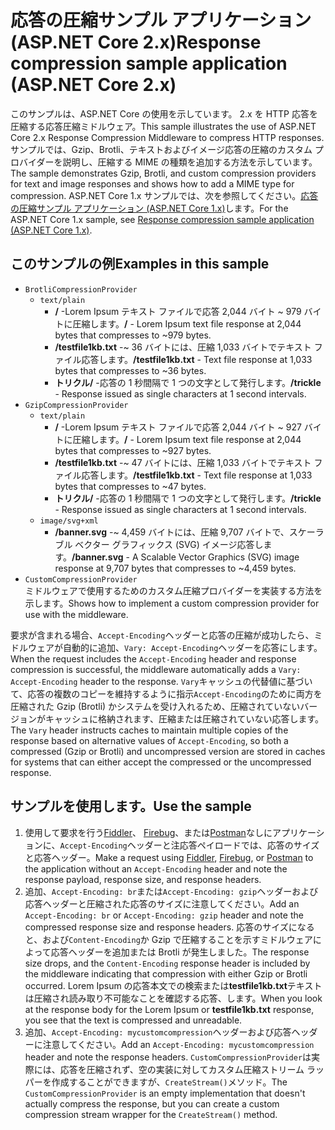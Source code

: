 # <a name="response-compression-sample-application-aspnet-core-2x"></a><span data-ttu-id="376a5-101">応答の圧縮サンプル アプリケーション (ASP.NET Core 2.x)</span><span class="sxs-lookup"><span data-stu-id="376a5-101">Response compression sample application (ASP.NET Core 2.x)</span></span>

<span data-ttu-id="376a5-102">このサンプルは、ASP.NET Core の使用を示しています。 2.x を HTTP 応答を圧縮する応答圧縮ミドルウェア。</span><span class="sxs-lookup"><span data-stu-id="376a5-102">This sample illustrates the use of ASP.NET Core 2.x Response Compression Middleware to compress HTTP responses.</span></span> <span data-ttu-id="376a5-103">サンプルでは、Gzip、Brotli、テキストおよびイメージ応答の圧縮のカスタム プロバイダーを説明し、圧縮する MIME の種類を追加する方法を示しています。</span><span class="sxs-lookup"><span data-stu-id="376a5-103">The sample demonstrates Gzip, Brotli, and custom compression providers for text and image responses and shows how to add a MIME type for compression.</span></span> <span data-ttu-id="376a5-104">ASP.NET Core 1.x サンプルでは、次を参照してください。[応答の圧縮サンプル アプリケーション (ASP.NET Core 1.x)](https://github.com/aspnet/AspNetCore.Docs/tree/master/aspnetcore/performance/response-compression/samples/1.x)します。</span><span class="sxs-lookup"><span data-stu-id="376a5-104">For the ASP.NET Core 1.x sample, see [Response compression sample application (ASP.NET Core 1.x)](https://github.com/aspnet/AspNetCore.Docs/tree/master/aspnetcore/performance/response-compression/samples/1.x).</span></span>

## <a name="examples-in-this-sample"></a><span data-ttu-id="376a5-105">このサンプルの例</span><span class="sxs-lookup"><span data-stu-id="376a5-105">Examples in this sample</span></span>

* `BrotliCompressionProvider`
  * `text/plain`
    * <span data-ttu-id="376a5-106">**/** -Lorem Ipsum テキスト ファイルで応答 2,044 バイト ~ 979 バイトに圧縮します。</span><span class="sxs-lookup"><span data-stu-id="376a5-106">**/** - Lorem Ipsum text file response at 2,044 bytes that compresses to ~979 bytes.</span></span>
    * <span data-ttu-id="376a5-107">**/testfile1kb.txt** -~ 36 バイトには、圧縮 1,033 バイトでテキスト ファイル応答します。</span><span class="sxs-lookup"><span data-stu-id="376a5-107">**/testfile1kb.txt** - Text file response at 1,033 bytes that compresses to ~36 bytes.</span></span>
    * <span data-ttu-id="376a5-108">**トリクル/** -応答の 1 秒間隔で 1 つの文字として発行します。</span><span class="sxs-lookup"><span data-stu-id="376a5-108">**/trickle** - Response issued as single characters at 1 second intervals.</span></span>
* `GzipCompressionProvider`
  * `text/plain`
    * <span data-ttu-id="376a5-109">**/** -Lorem Ipsum テキスト ファイルで応答 2,044 バイト ~ 927 バイトに圧縮します。</span><span class="sxs-lookup"><span data-stu-id="376a5-109">**/** - Lorem Ipsum text file response at 2,044 bytes that compresses to ~927 bytes.</span></span>
    * <span data-ttu-id="376a5-110">**/testfile1kb.txt** -~ 47 バイトには、圧縮 1,033 バイトでテキスト ファイル応答します。</span><span class="sxs-lookup"><span data-stu-id="376a5-110">**/testfile1kb.txt** - Text file response at 1,033 bytes that compresses to ~47 bytes.</span></span>
    * <span data-ttu-id="376a5-111">**トリクル/** -応答の 1 秒間隔で 1 つの文字として発行します。</span><span class="sxs-lookup"><span data-stu-id="376a5-111">**/trickle** - Response issued as single characters at 1 second intervals.</span></span>
  * `image/svg+xml`
    * <span data-ttu-id="376a5-112">**/banner.svg** -~ 4,459 バイトには、圧縮 9,707 バイトで、スケーラブル ベクター グラフィックス (SVG) イメージ応答します。</span><span class="sxs-lookup"><span data-stu-id="376a5-112">**/banner.svg** - A Scalable Vector Graphics (SVG) image response at 9,707 bytes that compresses to ~4,459 bytes.</span></span>
* `CustomCompressionProvider`<br><span data-ttu-id="376a5-113">ミドルウェアで使用するためのカスタム圧縮プロバイダーを実装する方法を示します。</span><span class="sxs-lookup"><span data-stu-id="376a5-113">Shows how to implement a custom compression provider for use with the middleware.</span></span>

<span data-ttu-id="376a5-114">要求が含まれる場合、`Accept-Encoding`ヘッダーと応答の圧縮が成功したら、ミドルウェアが自動的に追加、`Vary: Accept-Encoding`ヘッダーを応答にします。</span><span class="sxs-lookup"><span data-stu-id="376a5-114">When the request includes the `Accept-Encoding` header and response compression is successful, the middleware automatically adds a `Vary: Accept-Encoding` header to the response.</span></span> <span data-ttu-id="376a5-115">`Vary`キャッシュの代替値に基づいて、応答の複数のコピーを維持するように指示`Accept-Encoding`のために両方を圧縮された Gzip (Brotli) かシステムを受け入れるため、圧縮されていないバージョンがキャッシュに格納されます、圧縮または圧縮されていない応答します。</span><span class="sxs-lookup"><span data-stu-id="376a5-115">The `Vary` header instructs caches to maintain multiple copies of the response based on alternative values of `Accept-Encoding`, so both a compressed (Gzip or Brotli) and uncompressed version are stored in caches for systems that can either accept the compressed or the uncompressed response.</span></span>

## <a name="use-the-sample"></a><span data-ttu-id="376a5-116">サンプルを使用します。</span><span class="sxs-lookup"><span data-stu-id="376a5-116">Use the sample</span></span>

1. <span data-ttu-id="376a5-117">使用して要求を行う[Fiddler](http://www.telerik.com/fiddler)、 [Firebug](http://getfirebug.com/)、または[Postman](https://www.getpostman.com/)なしにアプリケーションに、`Accept-Encoding`ヘッダーと注応答ペイロードでは、応答のサイズと応答ヘッダー。</span><span class="sxs-lookup"><span data-stu-id="376a5-117">Make a request using [Fiddler](http://www.telerik.com/fiddler), [Firebug](http://getfirebug.com/), or [Postman](https://www.getpostman.com/) to the application without an `Accept-Encoding` header and note the response payload, response size, and response headers.</span></span>
1. <span data-ttu-id="376a5-118">追加、`Accept-Encoding: br`または`Accept-Encoding: gzip`ヘッダーおよび応答ヘッダーと圧縮された応答のサイズに注意してください。</span><span class="sxs-lookup"><span data-stu-id="376a5-118">Add an `Accept-Encoding: br` or `Accept-Encoding: gzip` header and note the compressed response size and response headers.</span></span> <span data-ttu-id="376a5-119">応答のサイズになると、および`Content-Encoding`か Gzip で圧縮することを示すミドルウェアによって応答ヘッダーを追加または Brotli が発生しました。</span><span class="sxs-lookup"><span data-stu-id="376a5-119">The response size drops, and the `Content-Encoding` response header is included by the middleware indicating that compression with either Gzip or Brotli occurred.</span></span> <span data-ttu-id="376a5-120">Lorem Ipsum の応答本文での検索または**testfile1kb.txt**テキストは圧縮され読み取り不可能なことを確認する応答、します。</span><span class="sxs-lookup"><span data-stu-id="376a5-120">When you look at the response body for the Lorem Ipsum or **testfile1kb.txt** response, you see that the text is compressed and unreadable.</span></span>
1. <span data-ttu-id="376a5-121">追加、`Accept-Encoding: mycustomcompression`ヘッダーおよび応答ヘッダーに注意してください。</span><span class="sxs-lookup"><span data-stu-id="376a5-121">Add an `Accept-Encoding: mycustomcompression` header and note the response headers.</span></span> <span data-ttu-id="376a5-122">`CustomCompressionProvider`は実際には、応答を圧縮されず、空の実装に対してカスタム圧縮ストリーム ラッパーを作成することができますが、`CreateStream()`メソッド。</span><span class="sxs-lookup"><span data-stu-id="376a5-122">The `CustomCompressionProvider` is an empty implementation that doesn't actually compress the response, but you can create a custom compression stream wrapper for the `CreateStream()` method.</span></span>

